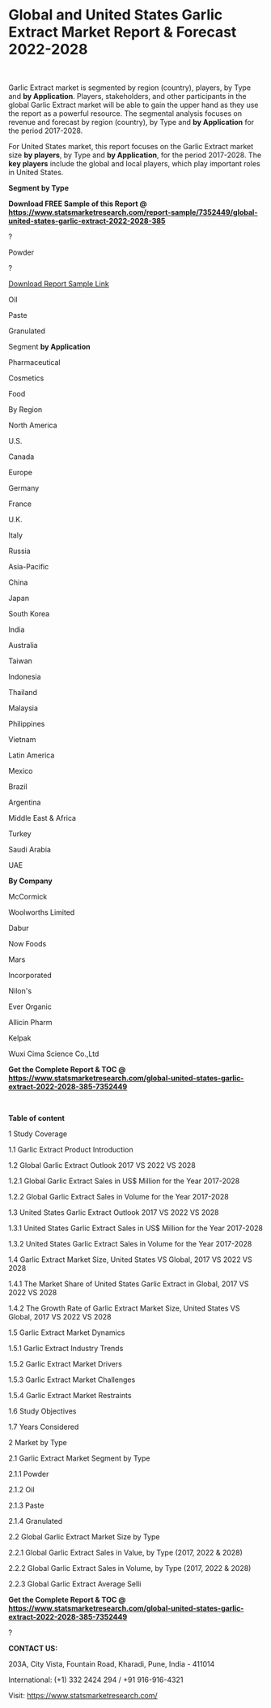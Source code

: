 <h1>Global and United States Garlic Extract Market Report & Forecast 2022-2028</h1><br/><p>Garlic Extract market is segmented by region (country), players, by Type and <strong>by Application</strong>. Players, stakeholders, and other participants in the global Garlic Extract market will be able to gain the upper hand as they use the report as a powerful resource. The segmental analysis focuses on revenue and forecast by region (country), by Type and <strong>by Application</strong> for the period 2017-2028.</p>
 
 
 
 <p>For United States market, this report focuses on the Garlic Extract market size <strong>by players</strong>, by Type and <strong>by Application</strong>, for the period 2017-2028. The <strong>key players</strong> include the global and local players, which play important roles in United States.</p>
 
 
 
 <p><strong>Segment by Type</strong></p>
 
 
 
 <div><b>Download FREE Sample of this Report @ <a href="https://www.statsmarketresearch.com/download-free-sample/7352449/global-united-states-garlic-extract-2022-2028-385">https://www.statsmarketresearch.com/report-sample/7352449/global-united-states-garlic-extract-2022-2028-385</a></b></div>
 
 
 
 <p>? </p>
 
 
 
 <p>Powder</p>
 
 
 
 <p>? </p>
 
 
 
 <p><a href="https://www.statsmarketresearch.com/download-free-sample/7352449/global-united-states-garlic-extract-2022-2028-385">Download Report Sample Link</a></p>
 
 
 
 <p>Oil</p>
 
 
 
 <p>Paste</p>
 
 
 
 <p>Granulated</p>
 
 
 
 <p>Segment <strong>by Application</strong></p>
 
 
 
 <p>Pharmaceutical</p>
 
 
 
 <p>Cosmetics</p>
 
 
 
 <p>Food</p>
 
 
 
 <p>By Region</p>
 
 
 
 <p>North America</p>
 
 
 
 <p>U.S.</p>
 
 
 
 <p>Canada</p>
 
 
 
 <p>Europe</p>
 
 
 
 <p>Germany</p>
 
 
 
 <p>France</p>
 
 
 
 <p>U.K.</p>
 
 
 
 <p>Italy</p>
 
 
 
 <p>Russia</p>
 
 
 
 <p>Asia-Pacific</p>
 
 
 
 <p>China</p>
 
 
 
 <p>Japan</p>
 
 
 
 <p>South Korea</p>
 
 
 
 <p>India</p>
 
 
 
 <p>Australia</p>
 
 
 
 <p>Taiwan</p>
 
 
 
 <p>Indonesia</p>
 
 
 
 <p>Thailand</p>
 
 
 
 <p>Malaysia</p>
 
 
 
 <p>Philippines</p>
 
 
 
 <p>Vietnam</p>
 
 
 
 <p>Latin America</p>
 
 
 
 <p>Mexico</p>
 
 
 
 <p>Brazil</p>
 
 
 
 <p>Argentina</p>
 
 
 
 <p>Middle East & Africa</p>
 
 
 
 <p>Turkey</p>
 
 
 
 <p>Saudi Arabia</p>
 
 
 
 <p>UAE</p>
 
 
 
 <p><strong>By Company</strong></p>
 
 
 
 <p>McCormick</p>
 
 
 
 <p>Woolworths Limited</p>
 
 
 
 <p>Dabur</p>
 
 
 
 <p>Now Foods</p>
 
 
 
 <p>Mars</p>
 
 
 
 <p>Incorporated</p>
 
 
 
 <p>Nilon&#39;s</p>
 
 
 
 <p>Ever Organic</p>
 
 
 
 <p>Allicin Pharm</p>
 
 
 
 <p>Kelpak</p>
 
 
 
 <p>Wuxi Cima Science Co.,Ltd</p>
 
 
 
 <div><b>Get the Complete Report & TOC @ <a href="https://www.statsmarketresearch.com/global-united-states-garlic-extract-2022-2028-385-7352449">https://www.statsmarketresearch.com/global-united-states-garlic-extract-2022-2028-385-7352449</a></b></div>
 
 
 
 <p><br />
 
 <b>Table of content</b></p>
 
 
 
 <p>1 Study Coverage<br />
 
 1.1 Garlic Extract Product Introduction<br />
 
 1.2 Global Garlic Extract Outlook 2017 VS 2022 VS 2028<br />
 
 1.2.1 Global Garlic Extract Sales in US$ Million for the Year 2017-2028<br />
 
 1.2.2 Global Garlic Extract Sales in Volume for the Year 2017-2028<br />
 
 1.3 United States Garlic Extract Outlook 2017 VS 2022 VS 2028<br />
 
 1.3.1 United States Garlic Extract Sales in US$ Million for the Year 2017-2028<br />
 
 1.3.2 United States Garlic Extract Sales in Volume for the Year 2017-2028<br />
 
 1.4 Garlic Extract Market Size, United States VS Global, 2017 VS 2022 VS 2028<br />
 
 1.4.1 The Market Share of United States Garlic Extract in Global, 2017 VS 2022 VS 2028<br />
 
 1.4.2 The Growth Rate of Garlic Extract Market Size, United States VS Global, 2017 VS 2022 VS 2028<br />
 
 1.5 Garlic Extract Market Dynamics<br />
 
 1.5.1 Garlic Extract Industry Trends<br />
 
 1.5.2 Garlic Extract Market Drivers<br />
 
 1.5.3 Garlic Extract Market Challenges<br />
 
 1.5.4 Garlic Extract Market Restraints<br />
 
 1.6 Study Objectives<br />
 
 1.7 Years Considered<br />
 
 2 Market by Type<br />
 
 2.1 Garlic Extract Market Segment by Type<br />
 
 2.1.1 Powder<br />
 
 2.1.2 Oil<br />
 
 2.1.3 Paste<br />
 
 2.1.4 Granulated<br />
 
 2.2 Global Garlic Extract Market Size by Type<br />
 
 2.2.1 Global Garlic Extract Sales in Value, by Type (2017, 2022 & 2028)<br />
 
 2.2.2 Global Garlic Extract Sales in Volume, by Type (2017, 2022 & 2028)<br />
 
 2.2.3 Global Garlic Extract Average Selli</p>
 
 
 
 <div><b>Get the Complete Report & TOC @ <a href="https://www.statsmarketresearch.com/global-united-states-garlic-extract-2022-2028-385-7352449">https://www.statsmarketresearch.com/global-united-states-garlic-extract-2022-2028-385-7352449</a></b></div>
 
 
 
 <p>? </p>
 
 
 
 <p><b>CONTACT US:</b><br />
 
 203A, City Vista, Fountain Road, Kharadi, Pune, India - 411014<br />
 
 International: (+1) 332 2424 294 / +91 916-916-4321<br />
 
 Visit: <a href="https://www.statsmarketresearch.com/">https://www.statsmarketresearch.com/</a></p>